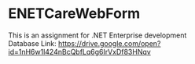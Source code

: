 # ENETCareWebForm
This is an assignment for .NET Enterprise development  
Database Link: https://drive.google.com/open?id=1nH6w1l424nBcQbfLq6g6IrVxDf83HNqv
